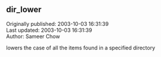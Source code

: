 ## dir_lower  
Originally published: 2003-10-03 16:31:39  
Last updated: 2003-10-03 16:31:39  
Author: Sameer Chow  
  
lowers the case of all the items found in a specified directory